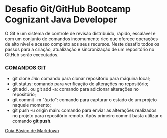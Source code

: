 # Desafio Git/GitHub **Bootcamp Cognizant Java Developer**

O Git é um sistema de controle de revisão distribuído, rápido, escalável e com um conjunto de comandos incomumente rico que oferece operações de alto nível e acesso completo aos seus recursos. Neste desafio todos os passos para a criação, atualização e sincronização de um repositório no GitHub serão executados. 

### [COMANDOS GIT](https://git-scm.com/doc)

* git clone _link_: comando para clonar repositório para máquina local;
* git status: comando para verificação de alterações no repositório;
* git add . ou git add -a: comando para adicionar alterações no repositório;
* git commit -m "_texto_": comando para capturar o estado de um projeto naquele momento;
* git push -u origin main: comando para enviar as alterações realizados no projeto para repositório remoto. Após primeiro commit basta utilizar o comando **git push**.

[Guia Básico de Markdown](https://docs.pipz.com/central-de-ajuda/learning-center/guia-basico-de-markdown#open)

